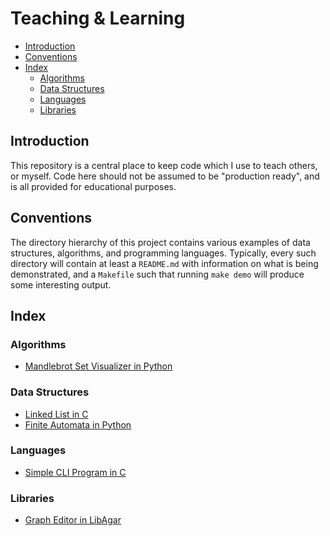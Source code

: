 # Teaching & Learning


<!-- vim-markdown-toc GFM -->

* [Introduction](#introduction)
* [Conventions](#conventions)
* [Index](#index)
	* [Algorithms](#algorithms)
	* [Data Structures](#data-structures)
	* [Languages](#languages)
	* [Libraries](#libraries)

<!-- vim-markdown-toc -->

## Introduction

This repository is a central place to keep code which I use to teach others, or
myself. Code here should not be assumed to be "production ready", and is all
provided for educational purposes.

## Conventions

The directory hierarchy of this project contains various examples of data
structures, algorithms, and programming languages. Typically, every such
directory will contain at least a `README.md` with information on what is being
demonstrated, and a `Makefile` such that running `make demo` will produce some
interesting output.

## Index

### Algorithms

* [Mandlebrot Set Visualizer in Python](./algorithms/mandlebrot)

### Data Structures

* [Linked List in C](./data_structures/linked_list)
* [Finite Automata in Python](./data_structures/simple_fa)

### Languages

* [Simple CLI Program in C](./languages/c/simple-cli)

### Libraries

* [Graph Editor in LibAgar](./libraries/libagar/graph_editor)
